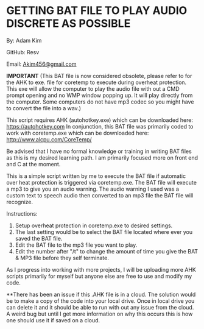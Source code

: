 # GETTING BAT FILE TO PLAY AUDIO DISCRETE AS POSSIBLE
By: Adam Kim

GitHub: Resv

Email: Akim456@gmail.com

**IMPORTANT**
(This BAT file is now considered obsolete, please refer to <a href="x"></a> for the AHK to exe. file for coretemp to execute during overheat protection. This exe will allow
the computer to play the audio file with out a CMD prompt opening and no WMP window popping up. It will play directly from the computer. Some computers do not have mp3 codec so you might have to convert the file into a wav.)

This script requires AHK (autohotkey.exe) which can be downloaded here: <a href="https://autohotkey.com">https://autohotkey.com</a>
In conjunction, this BAT file was primarily coded to work with coretemp.exe which can be downloaded here: <a href="http://www.alcpu.com/CoreTemp/">http://www.alcpu.com/CoreTemp/</a>

Be advised that I have no formal knowledge or training in writing BAT files as this is my desired learning path. I am primarily focused more on front end and C at the moment.


This is a simple script written by me to execute the BAT file if automatic over heat protection is triggered via coretemp.exe.
The BAT file will execute a mp3 to give you an audio warning. The audio warning I used was a custom text to speech audio then converted to an mp3 file the BAT file will recognize.

Instructions:
1. Setup overheat protection in coretemp.exe to desired settings.
2. The last setting would be to select the BAT file located where ever you saved the BAT file.
3. Edit the BAT file to the mp3 file you want to play.
4. Edit the number after "/t" to change the amount of time you give the BAT & MP3 file before they self terminate.

As I progress into working with more projects, I will be uploading more AHK scripts primarily for myself but anyone else are free to use and modify my code.

**There has been an issue if this .AHK file is in a cloud. The solution would be to make a copy of the code into your local drive. Once in local drive you can delete it and it should be able to run with out any issue from the cloud. A weird bug but until I get more information on why this occurs this is how one should use it if saved on a cloud.
